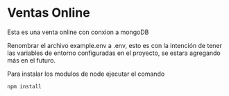# Ventas Online

Esta es una venta online con conxion a mongoDB

Renombrar el archivo example.env a .env, esto es con la intención de tener las variables de entorno
configuradas en el proyecto, se estara agregando más en el futuro.

Para instalar los modulos de node ejecutar el comando
```
npm install
```